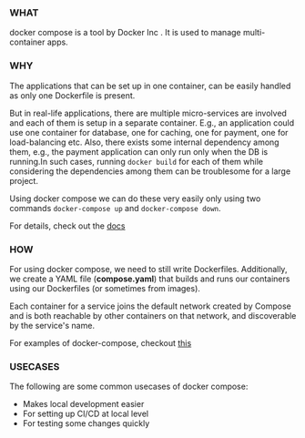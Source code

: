 ### WHAT
docker compose is a tool by Docker Inc . It is used to manage multi-container apps.

### WHY
The applications that can be set up in one container, can be easily handled as only one Dockerfile is present. 

But in real-life applications, there are multiple micro-services are involved and each of them is setup in a separate container. E.g., an application could use one container for database, one for caching, one for payment, one for load-balancing etc. Also, there exists some internal dependency among them, e.g., the payment application can only run only when the DB is running.In such cases, running `docker build` for each of them while considering the dependencies among them can be troublesome for a large project.

Using docker compose we can do these very easily only using two commands `docker-compose up` and `docker-compose down`.

For details, check out the [docs](https://docs.docker.com/compose/)

### HOW
For using docker compose, we need to still write Dockerfiles. Additionally, we create a YAML file (**compose.yaml**) that builds and runs our containers using our Dockerfiles (or sometimes from images).

Each container for a service joins the default network created by Compose and is both reachable by other containers on that network, and discoverable by the service's name.


For examples of docker-compose, checkout [this](https://github.com/docker/awesome-compose)

### USECASES
The following are some common usecases of docker compose:

- Makes local development easier
- For setting up CI/CD at local level
- For testing some changes quickly


